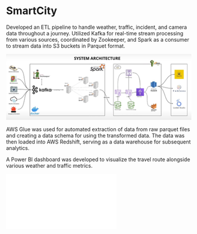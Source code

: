 # SmartCity

Developed an ETL pipeline to handle weather, traffic, incident, and camera data throughout a journey. Utilized Kafka for real-time stream processing from various sources, coordinated by Zookeeper, and Spark as a consumer to stream data into S3 buckets in Parquet format.

![Alt text](/pipeline.jpg?raw=true "Title")

AWS Glue was used for automated extraction of data from raw parquet files and creating a data schema for using the transformed data. The data was then loaded into AWS Redshift, serving as a data warehouse for subsequent analytics.

A Power BI dashboard was developed to visualize the travel route alongside various weather and traffic metrics.

![Alt text](/dashboard.pdf?raw=true "Title")
